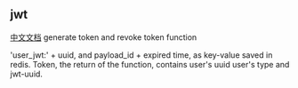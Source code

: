 ## jwt
[中文文档](https://github.com/ruilisi/go-pangu/blob/master/jwt/READMECN.md)
generate token and revoke token function

'user_jwt:' + uuid, and payload_id + expired time, as key-value saved in redis. Token, the return of the function, contains user's uuid user's type and jwt-uuid.

